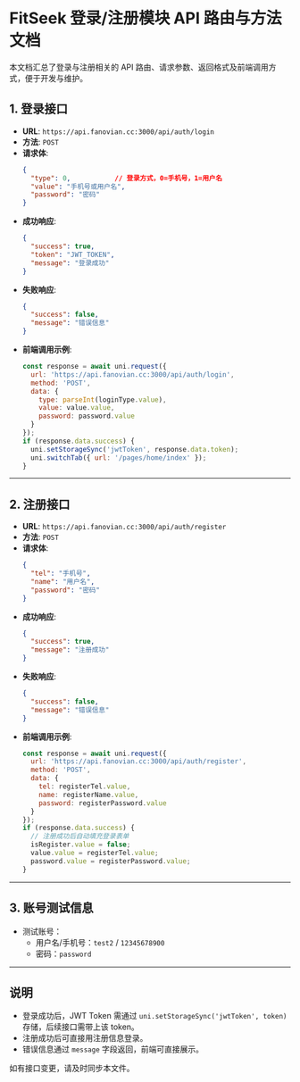 # FitSeek 登录/注册模块 API 路由与方法文档

本文档汇总了登录与注册相关的 API 路由、请求参数、返回格式及前端调用方式，便于开发与维护。

## 1. 登录接口

- **URL**: `https://api.fanovian.cc:3000/api/auth/login`
- **方法**: `POST`
- **请求体**:
  ```json
  {
    "type": 0,           // 登录方式，0=手机号，1=用户名
    "value": "手机号或用户名",
    "password": "密码"
  }
  ```
- **成功响应**:
  ```json
  {
    "success": true,
    "token": "JWT_TOKEN",
    "message": "登录成功"
  }
  ```
- **失败响应**:
  ```json
  {
    "success": false,
    "message": "错误信息"
  }
  ```
- **前端调用示例**:
  ```js
  const response = await uni.request({
    url: 'https://api.fanovian.cc:3000/api/auth/login',
    method: 'POST',
    data: {
      type: parseInt(loginType.value),
      value: value.value,
      password: password.value
    }
  });
  if (response.data.success) {
    uni.setStorageSync('jwtToken', response.data.token);
    uni.switchTab({ url: '/pages/home/index' });
  }
  ```

---

## 2. 注册接口

- **URL**: `https://api.fanovian.cc:3000/api/auth/register`
- **方法**: `POST`
- **请求体**:
  ```json
  {
    "tel": "手机号",
    "name": "用户名",
    "password": "密码"
  }
  ```
- **成功响应**:
  ```json
  {
    "success": true,
    "message": "注册成功"
  }
  ```
- **失败响应**:
  ```json
  {
    "success": false,
    "message": "错误信息"
  }
  ```
- **前端调用示例**:
  ```js
  const response = await uni.request({
    url: 'https://api.fanovian.cc:3000/api/auth/register',
    method: 'POST',
    data: {
      tel: registerTel.value,
      name: registerName.value,
      password: registerPassword.value
    }
  });
  if (response.data.success) {
    // 注册成功后自动填充登录表单
    isRegister.value = false;
    value.value = registerTel.value;
    password.value = registerPassword.value;
  }
  ```

---

## 3. 账号测试信息

- 测试账号：
  - 用户名/手机号：`test2` / `12345678900`
  - 密码：`password`

---

## 说明

- 登录成功后，JWT Token 需通过 `uni.setStorageSync('jwtToken', token)` 存储，后续接口需带上该 token。
- 注册成功后可直接用注册信息登录。
- 错误信息通过 `message` 字段返回，前端可直接展示。

如有接口变更，请及时同步本文件。